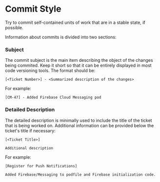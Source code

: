 # Commit Style

Try to commit self-contained units of work that are in a stable state, if possible.

Information about commits is divided into two sections: 

### Subject

The commit subject is the main item describing the object of the changes being commited. Keep it short so that it can be entirely displayed in most code versioning tools. The format should be:

`[<Ticket Number>] - <Summarized description of the changes>`

For example:

`[CM-47] - Added Firebase Cloud Messaging pod`

### Detailed Description

The detailed description is minimally used to include the title of the ticket that is being worked on. Additional information can be provided below the ticket's title if necessary:

```
[<Ticket Title>]

Additional description
```

For example:

```
[Register for Push Notifications]

Added Firebase/Messaging to podfile and Firebase initialization code.
```
